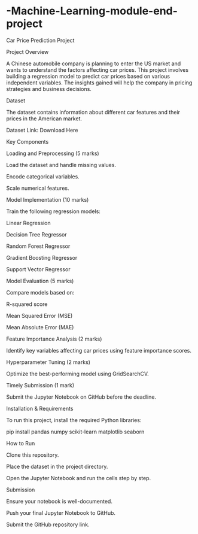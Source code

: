 # -Machine-Learning-module-end-project
Car Price Prediction Project

Project Overview

A Chinese automobile company is planning to enter the US market and wants to understand the factors affecting car prices. This project involves building a regression model to predict car prices based on various independent variables. The insights gained will help the company in pricing strategies and business decisions.

Dataset

The dataset contains information about different car features and their prices in the American market.

Dataset Link: Download Here

Key Components

Loading and Preprocessing (5 marks)

Load the dataset and handle missing values.

Encode categorical variables.

Scale numerical features.

Model Implementation (10 marks)

Train the following regression models:

Linear Regression

Decision Tree Regressor

Random Forest Regressor

Gradient Boosting Regressor

Support Vector Regressor

Model Evaluation (5 marks)

Compare models based on:

R-squared score

Mean Squared Error (MSE)

Mean Absolute Error (MAE)

Feature Importance Analysis (2 marks)

Identify key variables affecting car prices using feature importance scores.

Hyperparameter Tuning (2 marks)

Optimize the best-performing model using GridSearchCV.

Timely Submission (1 mark)

Submit the Jupyter Notebook on GitHub before the deadline.

Installation & Requirements

To run this project, install the required Python libraries:

pip install pandas numpy scikit-learn matplotlib seaborn

How to Run

Clone this repository.

Place the dataset in the project directory.

Open the Jupyter Notebook and run the cells step by step.

Submission

Ensure your notebook is well-documented.

Push your final Jupyter Notebook to GitHub.

Submit the GitHub repository link.
